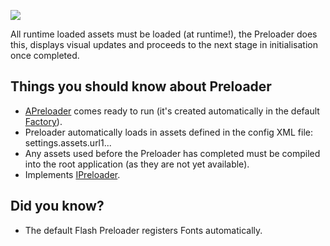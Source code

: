 [![](https://awe6.googlecode.com/svn/trunk/docs/images/icons/preloader.png)](https://awe6.googlecode.com/svn/tags/api/types/awe6/interfaces/IPreloader.html)

All runtime loaded assets must be loaded (at runtime!), the Preloader does this, displays visual updates and proceeds to the next stage in initialisation once completed.

## Things you should know about Preloader ##

  * [APreloader](https://code.google.com/p/awe6/source/browse/trunk/app/src/awe6/core/APreloader.hx) comes ready to run (it's created automatically in the default [Factory](ComponentFactory.md)).
  * Preloader automatically loads in assets defined in the config XML file: settings.assets.url1...
  * Any assets used before the Preloader has completed must be compiled into the root application (as they are not yet available).
  * Implements [IPreloader](https://awe6.googlecode.com/svn/tags/api/types/awe6/interfaces/IPreloader.html).

## Did you know? ##

  * The default Flash Preloader registers Fonts automatically.